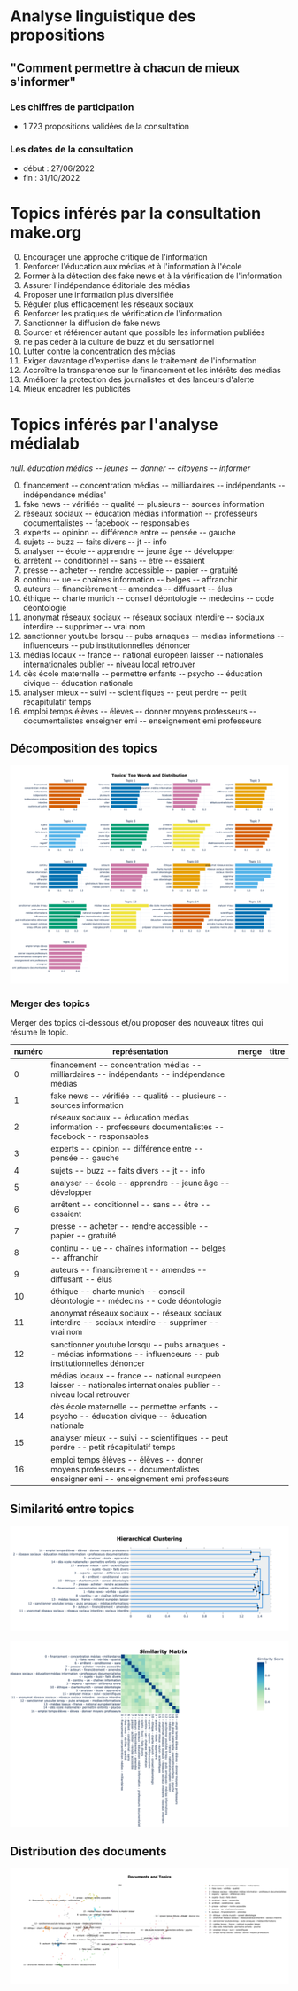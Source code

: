 # Analyse linguistique des propositions
## "Comment permettre à chacun de mieux s'informer"

### Les chiffres de participation
- 1 723 propositions validées de la consultation

### Les dates de la consultation
- début : 27/06/2022
- fin : 31/10/2022

# Topics inférés par la consultation make.org
0. Encourager une approche critique de l'information
2. Renforcer l'éducation aux médias et à l'information à l'école
3. Former à la détection des fake news et à la vérification de l'information
4. Assurer l'indépendance éditoriale des médias
5. Proposer une information plus diversifiée
6. Réguler plus efficacement les réseaux sociaux
7. Renforcer les pratiques de vérification de l'information
8. Sanctionner la diffusion de fake news
9. Sourcer et référencer autant que possible les information publiées
10. ne pas céder à la culture de buzz et du sensationnel
11. Lutter contre la concentration des médias
12. Exiger davantage d'expertise dans le traitement de l'information
13. Accroître la transparence sur le financement et les intérêts des médias
14. Améliorer la protection des journalistes et des lanceurs d'alerte
15. Mieux encadrer les publicités

# Topics inférés par l'analyse médialab
*null. éducation médias  --  jeunes  --  donner  --  citoyens  --  informer*

0.  financement  --  concentration médias  --  milliardaires  --  indépendants  --  indépendance médias'
1. fake news  --  vérifiée  --  qualité  --  plusieurs  --  sources information
2. réseaux sociaux  --  éducation médias information  --  professeurs documentalistes  --  facebook  --  responsables
3. experts  --  opinion  --  différence entre  --  pensée  --  gauche
4. sujets  --  buzz  --  faits divers  --  jt  --  info
5. analyser  --  école  --  apprendre  --  jeune âge  --  développer
6. arrêtent  --  conditionnel  --  sans  --  être  --  essaient
7. presse  --  acheter  --  rendre accessible  --  papier  --  gratuité
8. continu  --  ue  --  chaînes information  --  belges  --  affranchir
9. auteurs  --  financièrement  --  amendes  --  diffusant  --  élus
10. éthique  --  charte munich  --  conseil déontologie  --  médecins  --  code déontologie
11. anonymat réseaux sociaux  --  réseaux sociaux interdire  --  sociaux interdire  --  supprimer  --  vrai nom
12. sanctionner youtube lorsqu  --  pubs arnaques  --  médias informations  --  influenceurs  --  pub institutionnelles dénoncer
13. médias locaux  --  france  --  national européen laisser  --  nationales internationales publier  --  niveau local retrouver
14. dès école maternelle  --  permettre enfants  --  psycho  --  éducation civique  --  éducation nationale
15. analyser mieux  --  suivi  --  scientifiques  --  peut perdre  --  petit récapitulatif temps
16. emploi temps élèves  --  élèves  --  donner moyens professeurs  --  documentalistes enseigner emi  --  enseignement emi professeurs

## Décomposition des topics
![barchart](topic_visualisations/barchart.png)

### Merger des topics
Merger des topics ci-dessous et/ou proposer des nouveaux titres qui résume le topic.

|numéro|représentation|merge|titre|
|--|--|--|--|
|0|financement  --  concentration médias  --  milliardaires  --  indépendants  --  indépendance médias||
|1|fake news  --  vérifiée  --  qualité  --  plusieurs  --  sources information||
|2|réseaux sociaux  --  éducation médias information  --  professeurs documentalistes  --  facebook  --  responsables||
|3|experts  --  opinion  --  différence entre  --  pensée  --  gauche
|4|sujets  --  buzz  --  faits divers  --  jt  --  info||
|5|analyser  --  école  --  apprendre  --  jeune âge  --  développer||
|6|arrêtent  --  conditionnel  --  sans  --  être  --  essaient||
|7|presse  --  acheter  --  rendre accessible  --  papier  --  gratuité||
|8|continu  --  ue  --  chaînes information  --  belges  --  affranchir||
|9|auteurs  --  financièrement  --  amendes  --  diffusant  --  élus||
|10|éthique  --  charte munich  --  conseil déontologie  --  médecins  --  code déontologie||
|11|anonymat réseaux sociaux  --  réseaux sociaux interdire  --  sociaux interdire  --  supprimer  --  vrai nom||
|12|sanctionner youtube lorsqu  --  pubs arnaques  --  médias informations  --  influenceurs  --  pub institutionnelles dénoncer||
|13|médias locaux  --  france  --  national européen laisser  --  nationales internationales publier  --  niveau local retrouver||
|14|dès école maternelle  --  permettre enfants  --  psycho  --  éducation civique  --  éducation nationale||
|15|analyser mieux  --  suivi  --  scientifiques  --  peut perdre  --  petit récapitulatif temps||
|16|emploi temps élèves  --  élèves  --  donner moyens professeurs  --  documentalistes enseigner emi  --  enseignement emi professeurs||

## Similarité entre topics
![hierarchy](topic_visualisations/hierarchy.png)

![heatmap](topic_visualisations/heatmap.png)

## Distribution des documents
![visualize_docs](topic_visualisations/doc_visualisation.png)
